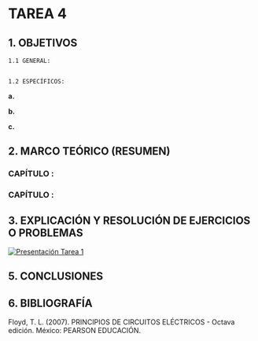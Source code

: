 # TAREA 4
## 1.	OBJETIVOS

	1.1	GENERAL: 


	1.2	ESPECÍFICOS:

**a.**	
		
**b.**	

**c.**	

## 2.	MARCO TEÓRICO (RESUMEN)

### CAPÍTULO :

### CAPÍTULO : 
	
		

## 3.	EXPLICACIÓN Y RESOLUCIÓN DE EJERCICIOS O PROBLEMAS
			
[![Presentación Tarea 1](https://img.youtube.com/vi/2iV6VzArCmY/0.jpg)](https://www.youtube.com/watch?v=2iV6VzArCmY)
	
## 5.	CONCLUSIONES
        

## 6.	BIBLIOGRAFÍA

Floyd, T. L. (2007). PRINCIPIOS DE CIRCUITOS ELÉCTRICOS - Octava edición. México: PEARSON EDUCACIÓN.

